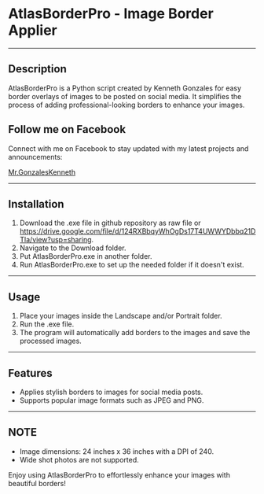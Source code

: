 # AtlasBorderPro - Image Border Applier

---

## Description

AtlasBorderPro is a Python script created by Kenneth Gonzales for easy border overlays of images to be posted on social media. It simplifies the process of adding professional-looking borders to enhance your images.

## Follow me on Facebook

Connect with me on Facebook to stay updated with my latest projects and announcements:

[<i class="fab fa-facebook"></i> Mr.GonzalesKenneth](https://www.facebook.com/mr.gonzaleskenneth)

---

## Installation

1. Download the .exe file in github repository as raw file or https://drive.google.com/file/d/124RXBbqyWhOgDs17T4UWWYDbbq21DTla/view?usp=sharing.
2. Navigate to the Download folder.
3. Put AtlasBorderPro.exe in another folder.
4. Run AtlasBorderPro.exe to set up the needed folder if it doesn't exist.

---

## Usage

1. Place your images inside the Landscape and/or Portrait folder.
2. Run the .exe file.
3. The program will automatically add borders to the images and save the processed images.

---

## Features

- Applies stylish borders to images for social media posts.
- Supports popular image formats such as JPEG and PNG.

---

## NOTE

- Image dimensions: 24 inches x 36 inches with a DPI of 240.
- Wide shot photos are not supported.

Enjoy using AtlasBorderPro to effortlessly enhance your images with beautiful borders!

